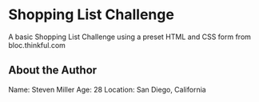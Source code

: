# Shopping List Challenge

A basic Shopping List Challenge using a preset HTML and CSS form from bloc.thinkful.com

## About the Author

Name: Steven Miller
Age: 28
Location: San Diego, California